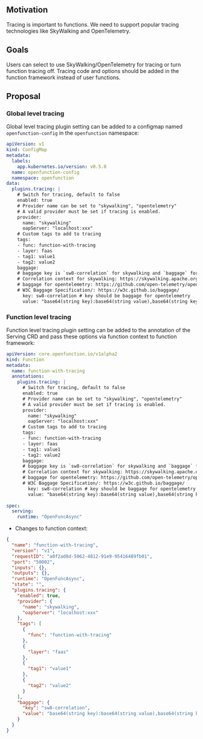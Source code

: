 ## Motivation
Tracing is important to functions. We need to support popular tracing technologies like SkyWalking and OpenTelemetry.

## Goals
Users can select to use SkyWalking/OpenTelemetry for tracing or turn function tracing off. Tracing code and options should be added in the function framework instead of user functions.

## Proposal
### Global level tracing
Global level tracing plugin setting can be added to a configmap named `openfunction-config` in the `openfunction` namespace:

```yaml
apiVersion: v1
kind: ConfigMap
metadata:
  labels:
    app.kubernetes.io/version: v0.5.0
  name: openfunction-config
  namespace: openfunction
data:
  plugins.tracing: |
    # Switch for tracing, default to false
    enabled: true
    # Provider name can be set to "skywalking", "opentelemetry"
    # A valid provider must be set if tracing is enabled.
    provider: 
      name: "skywalking"
      oapServer: "localhost:xxx"
    # Custom tags to add to tracing
    tags:
    - func: function-with-tracing
    - layer: faas
    - tag1: value1
    - tag2: value2
    baggage:
    # baggage key is `sw8-correlation` for skywalking and `baggage` for opentelemetry
    # Correlation context for skywalking: https://skywalking.apache.org/docs/main/latest/en/protocols/skywalking-cross-process-correlation-headers-protocol-v1/
    # baggage for opentelemetry: https://github.com/open-telemetry/opentelemetry-specification/blob/main/specification/baggage/api.md
    # W3C Baggage Specification/: https://w3c.github.io/baggage/
      key: sw8-correlation # key should be baggage for opentelemetry
      value: "base64(string key):base64(string value),base64(string key2):base64(string value2)"
```
### Function level tracing
Function level tracing plugin setting can be added to the annotation of the Serving CRD and pass these options via function context to function framework:

```yaml
apiVersion: core.openfunction.io/v1alpha2
kind: Function
metadata:
  name: function-with-tracing
  annotations:
    plugins.tracing: |
      # Switch for tracing, default to false
      enabled: true
      # Provider name can be set to "skywalking", "opentelemetry"
      # A valid provider must be set if tracing is enabled.
      provider: 
        name: "skywalking"
        oapServer: "localhost:xxx"
      # Custom tags to add to tracing
      tags:
      - func: function-with-tracing
      - layer: faas
      - tag1: value1
      - tag2: value2
      baggage:
      # baggage key is `sw8-correlation` for skywalking and `baggage` for opentelemetry
      # Correlation context for skywalking: https://skywalking.apache.org/docs/main/latest/en/protocols/skywalking-cross-process-correlation-headers-protocol-v1/
      # baggage for opentelemetry: https://github.com/open-telemetry/opentelemetry-specification/blob/main/specification/baggage/api.md
      # W3C Baggage Specification/: https://w3c.github.io/baggage/
        key: sw8-correlation # key should be baggage for opentelemetry
        value: "base64(string key):base64(string value),base64(string key2):base64(string value2)"
     
spec:
  serving:
    runtime: "OpenFuncAsync"
```

- Changes to function context:
```json
{
  "name": "function-with-tracing",
  "version": "v1",
  "requestID": "a0f2ad8d-5062-4812-91e9-95416489fb01",
  "port": "50002",
  "inputs": {},
  "outputs": {},
  "runtime": "OpenFuncAsync",
  "state": "",
  "plugins.tracing": {
    "enabled": true,
    "provider": {
      "name": "skywalking",
      "oapServer": "localhost:xxx"
    },
    "tags": [
      {
        "func": "function-with-tracing"
      },
      {
        "layer": "faas"
      },
      {
        "tag1": "value1"
      },
      {
        "tag2": "value2"
      }
    ],
    "baggage": {
      "key": "sw8-correlation",
      "value": "base64(string key):base64(string value),base64(string key2):base64(string value2)"
    }
  }
}
```
